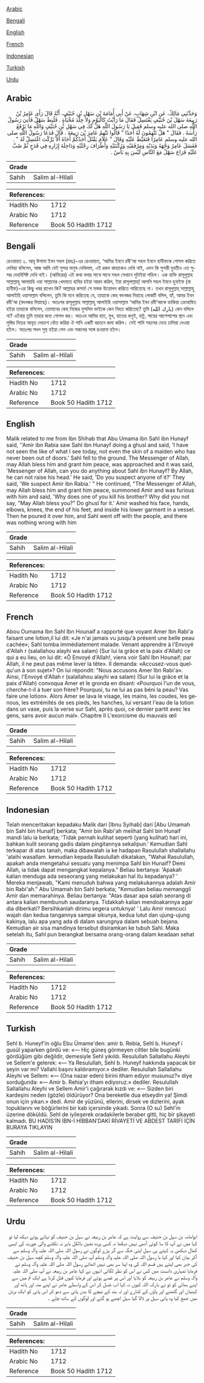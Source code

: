 [Arabic](#arabic)

[Bengali](#bengali)

[English](#english)

[French](#french)

[Indonesian](#indonesian)

[Turkish](#turkish)

[Urdu](#urdu)

## Arabic


<div dir="rtl" lang="ar" style={{fontSize:'larger',backgroundColor:'#f8f9fa',padding:20}}>
وَحَدَّثَنِي مَالِكٌ، عَنِ ابْنِ شِهَابٍ، عَنْ أَبِي أُمَامَةَ بْنِ سَهْلِ بْنِ حُنَيْفٍ، أَنَّهُ قَالَ رَأَى عَامِرُ بْنُ رَبِيعَةَ سَهْلَ بْنَ حُنَيْفٍ يَغْتَسِلُ فَقَالَ مَا رَأَيْتُ كَالْيَوْمِ وَلاَ جِلْدَ مُخْبَأَةٍ ‏.‏ فَلُبِطَ سَهْلٌ فَأُتِيَ رَسُولُ اللَّهِ صلى الله عليه وسلم فَقِيلَ يَا رَسُولَ اللَّهِ هَلْ لَكَ فِي سَهْلِ بْنِ حُنَيْفٍ وَاللَّهِ مَا يَرْفَعُ رَأْسَهُ ‏.‏ فَقَالَ ‏"‏ هَلْ تَتَّهِمُونَ لَهُ أَحَدًا ‏"‏ قَالُوا نَتَّهِمُ عَامِرَ بْنَ رَبِيعَةَ ‏.‏ قَالَ فَدَعَا رَسُولُ اللَّهِ صلى الله عليه وسلم عَامِرًا فَتَغَيَّظَ عَلَيْهِ وَقَالَ ‏"‏ عَلاَمَ يَقْتُلُ أَحَدُكُمْ أَخَاهُ أَلاَّ بَرَّكْتَ اغْتَسِلْ لَهُ ‏"‏ ‏.‏ فَغَسَلَ عَامِرٌ وَجْهَهُ وَيَدَيْهِ وَمِرْفَقَيْهِ وَرُكْبَتَيْهِ وَأَطْرَافَ رِجْلَيْهِ وَدَاخِلَةَ إِزَارِهِ فِي قَدَحٍ ثُمَّ صُبَّ عَلَيْهِ فَرَاحَ سَهْلٌ مَعَ النَّاسِ لَيْسَ بِهِ بَأْسٌ ‏.‏
</div>
<div style={{backgroundColor:'#f8f9fa',padding:20, marginBottom: 10}}><table> <thead> <tr> <th>Grade</th> <th></th> </tr> </thead> <tbody> <tr><td>Sahih</td><td>Salim al-Hilali</td></tr></tbody></table><table> <thead> <tr> <th>References:</th> <th></th> </tr> </thead> <tbody><tr><td>Hadith No</td><td>1712</td></tr><tr><td>Arabic No</td><td>1712</td></tr><tr><td>Reference</td><td>Book 50 Hadith 1712</td></tr></tbody></table></div>

## Bengali


<div dir="ltr" lang="bn" style={{fontSize:'larger',backgroundColor:'#f8f9fa',padding:20}}>
রেওয়ায়ত ২. আবূ উসামা ইবন সহল (রহঃ)-এর রেওয়ায়ত, ‘আমির ইবনে রবী'আ সহল ইবনে হানীফকে গোসল করিতে দেখিয়া বলিলেন, আজ আমি যেই সুন্দর মানুষ দেখিলাম, এই রকম কাহাকেও দেখি নাই, এমন কি সুন্দরী যুবতীও এত সুন্দর দেহবিশিষ্ট দেখি নাই। (আমিরের) এই কথা বলার সাথে সাথে সহল সেখানে লুটাইয়া পড়িল। এক ব্যক্তি রাসূলুল্লাহ সাল্লাল্লাহু আলায়হি ওয়া সাল্লামের খেদমতে হাযির হইয়া আরয করিল, ইয়া রাসূলাল্লাহ্! আপনি সহল ইবনে হুনাইফ (বা হানীফ)-এর কিছু খবর রাখেন কি? আল্লাহর কসম! সে মস্তক উত্তোলন করিতে পারিতেছে না। তখন রাসূলুল্লাহ্ সাল্লাল্লাহু আলাইহি ওয়াসাল্লাম বলিলেন, তুমি কি মনে করিতেছ যে, তাহাকে কেহ বদনজর দিয়াছে লোকটি বলিল, হ্যাঁ, আমর ইবন রবী'আ (বদনজর দিয়াছে)। অতঃপর রাসূলুল্লাহ সাল্লাল্লাহু আলাইহি ওয়াসাল্লাম ‘আমির ইবন রবী’আকে ডাকিয়া ক্রোধান্বিত হইয়া তাহাকে বলিলেন, তোমাদের কেহ নিজের মুসলিম ভাইকে কেন নিহত করিতেছ? তুমি (بارك الله) কেন বলিলে না? এইবার তুমি তাহার জন্য গোসল কর। অতএব আমির হাত, মুখ, হাতের কনুই, হাটু, পায়ের আশেপাশের স্থান এবং লুঙ্গির নিচের আবৃত দেহাংশ ধৌত করিয়া ঐ পানি একটি বরতনে জমা করিল। সেই পানি সহলের দেহে ঢালিয়া দেওয়া হইল। অতঃপর সদল সুস্থ হইয়া গেল এবং সকলের সঙ্গে রওয়ানা হইল।
</div>
<div style={{backgroundColor:'#f8f9fa',padding:20, marginBottom: 10}}><table> <thead> <tr> <th>Grade</th> <th></th> </tr> </thead> <tbody> <tr><td>Sahih</td><td>Salim al-Hilali</td></tr></tbody></table><table> <thead> <tr> <th>References:</th> <th></th> </tr> </thead> <tbody><tr><td>Hadith No</td><td>1712</td></tr><tr><td>Arabic No</td><td>1712</td></tr><tr><td>Reference</td><td>Book 50 Hadith 1712</td></tr></tbody></table></div>

## English


<div dir="ltr" lang="en" style={{fontSize:'larger',backgroundColor:'#f8f9fa',padding:20}}>
Malik related to me from Ibn Shihab that Abu Umama ibn Sahl ibn Hunayf said, ''Amir ibn Rabia saw Sahl ibn Hunayf doing a ghusl and said, 'I have not seen the like of what I see today, not even the skin of a maiden who has never been out of doors.' Sahl fell to the ground. The Messenger of Allah, may Allah bless him and grant him peace, was approached and it was said, 'Messenger of Allah, can you do anything about Sahl ibn Hunayf? By Allah, he can not raise his head.' He said, 'Do you suspect anyone of it?' They said, 'We suspect Amir ibn Rabia.' " He continued, "The Messenger of Allah, may Allah bless him and grant him peace, summoned Amir and was furious with him and said, 'Why does one of you kill his brother? Why did you not say, "May Allah bless you?" Do ghusl for it.' Amir washed his face, hands, elbows, knees, the end of his feet, and inside his lower garment in a vessel. Then he poured it over him, and Sahl went off with the people, and there was nothing wrong with him
</div>
<div style={{backgroundColor:'#f8f9fa',padding:20, marginBottom: 10}}><table> <thead> <tr> <th>Grade</th> <th></th> </tr> </thead> <tbody> <tr><td>Sahih</td><td>Salim al-Hilali</td></tr></tbody></table><table> <thead> <tr> <th>References:</th> <th></th> </tr> </thead> <tbody><tr><td>Hadith No</td><td>1712</td></tr><tr><td>Arabic No</td><td>1712</td></tr><tr><td>Reference</td><td>Book 50 Hadith 1712</td></tr></tbody></table></div>

## French


<div dir="ltr" lang="fr" style={{fontSize:'larger',backgroundColor:'#f8f9fa',padding:20}}>
Abou Oumama Ibn Sahl Ibn Hounaif a rapporté que voyant Amer Ibn Rabi'a faisant une lotion,il lui dit: «Je n'ai jamais vu jusqu'à présent une belle peau cachée»; Sahl tomba immédiatement malade. Venant apprendre à l'Envoyé d'Allah r (salallahou alayhi wa salam) (Sur lui la grâce et la paix d'Allah) ce qui a eu lieu, on lui dit: «Ô Envoyé d'Allah!, viens voir Sahl Ibn Hounaif; par Allah, il ne peut pas même lever la tête». Il demanda: «Accusez-vous quelqu'un à son sujet»? On lui répondit: "Nous accusons Amer Ibn Rabi'a». Ainsi, l'Envoyé d'Allah r (salallahou alayhi wa salam) (Sur lui la grâce et la paix d'Allah) convoqua Amer et le gronda en disant: «Pourquoi l'un de vous, cherche-t-il à tuer son frère? Pourquoi, tu ne lui as pas béni la peau? Vas faire une lotion». Alors Amer se lava le visage, les mains, les coudes, les genous, les extrémités de ses pieds, les hanches, lui versant l'eau de la lotion dans un vase, puis la verse sur Sahl, après quoi, ce dernier partit avec les gens, sans avoir aucun mal». Chapitre II L'exorcisme du mauvais œil
</div>
<div style={{backgroundColor:'#f8f9fa',padding:20, marginBottom: 10}}><table> <thead> <tr> <th>Grade</th> <th></th> </tr> </thead> <tbody> <tr><td>Sahih</td><td>Salim al-Hilali</td></tr></tbody></table><table> <thead> <tr> <th>References:</th> <th></th> </tr> </thead> <tbody><tr><td>Hadith No</td><td>1712</td></tr><tr><td>Arabic No</td><td>1712</td></tr><tr><td>Reference</td><td>Book 50 Hadith 1712</td></tr></tbody></table></div>

## Indonesian


<div dir="ltr" lang="id" style={{fontSize:'larger',backgroundColor:'#f8f9fa',padding:20}}>
Telah menceritakan kepadaku Malik dari [Ibnu Syihab] dari [Abu Umamah bin Sahl bin Hunaif] berkata; "Amir bin Rabi'ah melihat Sahl bin Hunaif mandi lalu ia berkata; 'Tidak pernah kulihat seperti (yang kulihat) hari ini, bahkan kulit seorang gadis dalam pingitannya sekalipun.' Kemudian Sahl terkapar di atas tanah, maka dibawalah ia ke hadapan Rasulullah shallallahu 'alaihi wasallam. kemudian kepada Rasulullah dikatakan, "Wahai Rasulullah, apakah anda mengetahui sesuatu yang menimpa Sahl bin Hunaif? Demi Allah, ia tidak dapat mengangkat kepalanya." Beliau bertanya: 'Apakah kalian menduga ada seseorang yang melakukan hal itu kepadanya? ' Mereka menjawab, "Kami menuduh bahwa yang melakukannya adalah Amir bin Rabi'ah." Abu Umamah bin Sahl berkata; "Kemudian beliau memanggil Amir dan memarahinya. Beliau bertanya: "Atas dasar apa salah seorang di antara kalian membunuh saudaranya. Tidakkah kalian mendoakannya agar dia diberkati? Bersihkanlah dirimu segera untuknya! ' Lalu Amir mencuci wajah dan kedua tangannya sampai sikunya, kedua lutut dan ujung-ujung kakinya, lalu apa yang ada di dalam sarungnya dalam sebuah bejana. Kemudian air sisa mandinya tersebut disiramkan ke tubuh Sahl. Maka setelah itu, Sahl pun berangkat bersama orang-orang dalam keadaan sehat
</div>
<div style={{backgroundColor:'#f8f9fa',padding:20, marginBottom: 10}}><table> <thead> <tr> <th>Grade</th> <th></th> </tr> </thead> <tbody> <tr><td>Sahih</td><td>Salim al-Hilali</td></tr></tbody></table><table> <thead> <tr> <th>References:</th> <th></th> </tr> </thead> <tbody><tr><td>Hadith No</td><td>1712</td></tr><tr><td>Arabic No</td><td>1712</td></tr><tr><td>Reference</td><td>Book 50 Hadith 1712</td></tr></tbody></table></div>

## Turkish


<div dir="ltr" lang="tr" style={{fontSize:'larger',backgroundColor:'#f8f9fa',padding:20}}>
Sehl b. Huneyf'in oğlu Ebu Ümame'den: amir b. Rebia, Sehl b. Huneyf i gusül yaparken gördü ve: «— Hiç güneş görmeyen ciltler bile bugünki gördüğüm gibi de­ğildir, demesiyle Sehl yıkıldı. Resulullah Sallallahu Aleyhi ve Sellem'e gelerek: «— Ya Resulullah, Sehl b. Huneyf hakkında yapacak bir şeyin var mı? Vallahi başını kaldıramıyor.» dediler. Resulullah Sallallahu Aleyhi ve Sellem: «— (Ona nazar eden) birini itham ediyor musunuz?» diye sorduğunda: «— Amir b. Rehia'yı itham ediyoruz.» dediler. Resulullah Sallallahu Aleyhi ve Sellem Amir'i çağırarak kızdı ve: «— Sizden biri kardeşini neden (gözle) öldürüyor? Ona bereketle dua etseydin ya! Şimdi onun için yıkan.» dedi. Amir de yüzünü, ellerini, dirsek ve dizlerini, ayak topuklarını ve böğürlerini bir kab içersinde yıkadı. Sonra (O su) Sehl'in üzerine döküldü. Sehl de iyileşerek oradakilerle beraber gitti, hiç bir şikayeti kalmadı. BU HADİS’İN İBN-İ HİBBAN’DAKİ RİVAYETİ VE ABDEST TARİFİ İÇİN BURAYA TIKLAYIN
</div>
<div style={{backgroundColor:'#f8f9fa',padding:20, marginBottom: 10}}><table> <thead> <tr> <th>Grade</th> <th></th> </tr> </thead> <tbody> <tr><td>Sahih</td><td>Salim al-Hilali</td></tr></tbody></table><table> <thead> <tr> <th>References:</th> <th></th> </tr> </thead> <tbody><tr><td>Hadith No</td><td>1712</td></tr><tr><td>Arabic No</td><td>1712</td></tr><tr><td>Reference</td><td>Book 50 Hadith 1712</td></tr></tbody></table></div>

## Urdu


<div dir="rtl" lang="ur" style={{fontSize:'larger',backgroundColor:'#f8f9fa',padding:20}}>
ابوامامہ بن سہل بن حنیف سے روایت ہے کہ عامر بن ربیعہ نے سہل بن حنیف کو نہاتے ہوئے دیکھ لیا تو کہا میں نے آپ کا سا کوئی آدمی نہیں دیکھا نہ کسی پردہ نشین بالکل باہر نہ نکلنے والی عورت کی ایسی کھال دیکھی یہ کہتے ہی سہل اپنی جگہ سے گر پڑے لوگوں نے رسول اللہ صلی اللہ علیہ وآلہ وسلم سے آکر بیان کیا اور کہا یا رسول اللہ صلی اللہ علیہ وآلہ وسلم آپ صلی اللہ علیہ وآلہ وسلم کچھ سہل بن حنیف کی خبر بھی لیتے ہیں قسم اللہ کی وہ اپنا سر بھی نہیں اٹھاتے رسول اللہ صلی اللہ علیہ وآلہ وسلم نے فرمایا تمہاری دانست میں کس نے اس کو نظر لگائی انہوں نے کہا عامر بن ربیعہ نے آپ صلی اللہ علیہ وآلہ وسلم نے عامر بن ربیعہ کو بلایا اور اس پر غصے ہوئے اور فرمایا کیوں قتل کرنا ہے ایک تم میں سے اپنے بھائی کو تو نے بارک اللہ کیوں نہ کہا اب غسل کر اس کے واسطے عامر نے اپنے منہ اور ہاتھ اور کہنیاں اور گٹھنے اور پاؤں کے کنارے اور تہ بند کے نیچے کا بدن پانی سے دھو کر اس پانی کو ایک برتن میں جمع کیا وہ پانی سہل پر ڈالا گیا سہل اچھے ہو گئے اور لوگوں کے ساتھ چلے ۔
</div>
<div style={{backgroundColor:'#f8f9fa',padding:20, marginBottom: 10}}><table> <thead> <tr> <th>Grade</th> <th></th> </tr> </thead> <tbody> <tr><td>Sahih</td><td>Salim al-Hilali</td></tr></tbody></table><table> <thead> <tr> <th>References:</th> <th></th> </tr> </thead> <tbody><tr><td>Hadith No</td><td>1712</td></tr><tr><td>Arabic No</td><td>1712</td></tr><tr><td>Reference</td><td>Book 50 Hadith 1712</td></tr></tbody></table></div>